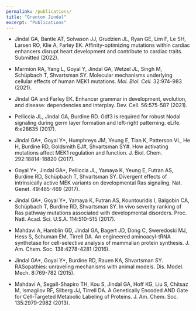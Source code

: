 ```yaml
---
permalink: /publications/
title: "Granton Jindal"
excerpt: "Publications"
---
```


- Jindal GA, Bantle AT, Solvason JJ, Grudzien JL, Ryan GE, Lim F, Le SH, Larsen RO, Klie A, Farley EK. Affinity-optimizing mutations within cardiac enhancers disrupt heart development and contribute to cardiac traits. Submitted (2022).

- Marmion RA, Yang L, Goyal Y, Jindal GA, Wetzel JL, Singh M, Schüpbach T, Shvartsman SY. Molecular mechanisms underlying cellular effects of human MEK1 mutations. *Mol. Biol. Cell.* 32:974-983 (2021).

- Jindal GA and Farley EK. Enhancer grammar in development, evolution, and disease: dependencies and interplay. Dev. Cell. 56:575-587 (2021).

- Pelliccia JL, Jindal GA, Burdine RD. Gdf3 is required for robust Nodal signaling during germ layer formation and left-right patterning. eLife. 6:e28635 (2017).

- Jindal GA*, Goyal Y*, Humphreys JM, Yeung E, Tian K, Patterson VL, He H, Burdine RD, Goldsmith EJ#, Shvartsman SY#. How activating mutations affect MEK1 regulation and function. J. Biol. Chem. 292:18814-18820 (2017).

- Goyal Y*, Jindal GA*, Pelliccia JL, Yamaya K, Yeung E, Futran AS, Burdine RD, Schüpbach T, Shvartsman SY. Divergent effects of intrinsically active MEK variants on developmental Ras signaling. Nat. Genet. 49:465-469 (2017).

- Jindal GA*, Goyal Y*, Yamaya K, Futran AS, Kountouridis I, Balgobin CA, Schüpbach T, Burdine RD, Shvartsman SY. In vivo severity ranking of Ras pathway mutations associated with developmental disorders. Proc. Natl. Acad. Sci. U.S.A. 114:510-515 (2017).

- Mahdavi A, Hamblin GD, Jindal GA, Bagert JD, Dong C, Sweredoski MJ, Hess S, Schuman EM, Tirrell DA. An engineered aminoacyl-tRNA synthetase for cell-selective analysis of mammalian protein synthesis. J. Am. Chem. Soc. 138:4278-4281 (2016).

- Jindal GA*, Goyal Y*, Burdine RD, Rauen KA, Shvartsman SY. RASopathies: unraveling mechanisms with animal models. Dis. Model. Mech. 8:769-782 (2015).

- Mahdavi A, Segall-Shapiro TH, Kou S, Jindal GA, Hoff KG, Liu S, Chitsaz M, Ismagilov RF, Silberg JJ, Tirrell DA. A Genetically Encoded AND Gate for Cell-Targeted Metabolic Labeling of Proteins. J. Am. Chem. Soc. 135:2979-2982 (2013).
